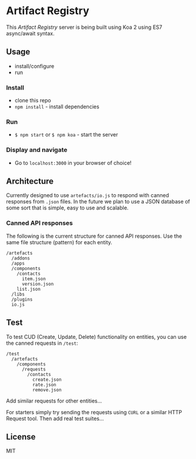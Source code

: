 # Artifact Registry

This *Artifact Registry* server is being built using Koa 2 using ES7 async/await syntax.

## Usage
- install/configure
- run

### Install

- clone this repo
- `npm install` - install dependencies 

### Run

- `$ npm start` or `$ npm koa` - start the server

### Display and navigate

- Go to `localhost:3000` in your browser of choice!

## Architecture  

Currently designed to use `artefacts/io.js` to respond with canned responses from `.json` files.
In the future we plan to use a JSON database of some sort that is simple, easy to use and scalable.

### Canned API responses

The following is the current structure for canned API responses. 
Use the same file structure (pattern) for each entity.

```
/artefacts
  /addons
  /apps
  /components
    /contacts
      item.json
      version.json
    list.json
  /libs
  /plugins
  io.js
```

## Test

To test CUD (Create, Update, Delete) functionality on entities, you can use the canned requests in `/test`:

```
/test
  /artefacts
    /components
      /requests
        /contacts
          create.json
          rate.json
          remove.json
```

Add similar requests for other entities... 

For starters simply try sending the requests using `CURL` or a similar HTTP Request tool. 
Then add real test suites...

## License

MIT